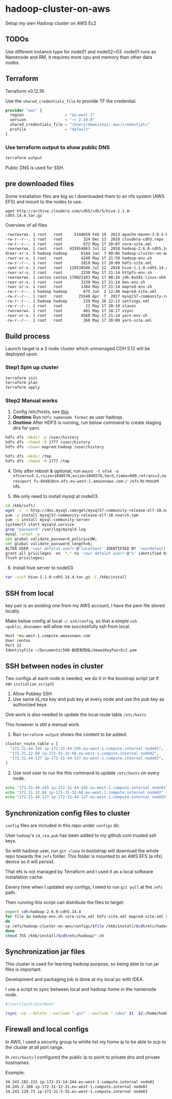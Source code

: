 # hadoop-cluster-on-aws

Setup my own Hadoop cluster on AWS Ec2

## TODOs

Use different instance type for node01 and node02~03. node01 runs as Namenode and RM, it requires more cpu and memory than other data nodes.

## Terraform

Terraform v0.12.19.

Use the `shared_credentials_file` to provide TF the credential.

```terraform
provider "aws" {
  region                  = "eu-west-1"
  version                 = "~> 2.19.0"
  shared_credentials_file = "/Users/deweizhai/.aws/credentials"
  profile                 = "default"
}
```

### Use terraform output to show public DNS

```bash
terraform output
```

Public DNS is used for SSH.

## pre downloaded files

Some installation files are big so I downloaded them to an nfs system (AWS EFS) and mount to the nodes to use.

`wget http://archive.cloudera.com/cdh5/cdh/5/hive-1.1.0-cdh5.14.4.tar.gz`

Overview of all files

```bash
-rwxrwxrwx. 1 root   root     5144659 Feb 19  2013 apache-maven-3.0.5-bin.tar.gz
-rw-r--r--. 1 root   root         324 Dec 13  2018 cloudera-cdh5.repo
-rw-r--r--. 1 root   root         672 May 17 20:07 core-site.xml
-rwxrwxrwx. 1 root   root   433914863 Jul 12  2018 hadoop-2.6.0-cdh5.14.4.tar.gz
drwxr-xr-x. 5 hadoop hadoop      6144 Jun  7 09:06 hadoop-cluster-on-aws
-rwxr-xr-x. 1 root   root        4240 May 17 21:59 hadoop-env.sh
-rw-r--r--. 1 root   root        1819 May 17 20:09 hdfs-site.xml
-rwxr-xr-x. 1 root   root   128534546 Jul 12  2018 hive-1.1.0-cdh5.14.4.tar.gz
-rwxr-xr-x. 1 root   root        2230 May 17 21:14 httpfs-env.sh
-rwxrwxrwx. 1 centos centos 170023183 May 17 08:26 jdk-8u181-linux-x64.rpm
-rwxr-xr-x. 1 root   root        3139 May 17 21:14 kms-env.sh
-rwxr-xr-x. 1 root   root        1384 May 17 21:14 mapred-env.sh
-rw-r--r--. 1 hadoop hadoop       675 Jun  2 12:48 mapred-site.xml
-rw-r--r--. 1 root   root       25548 Apr  7  2017 mysql57-community-release-el7-10.noarch.rpm
-rw-r--r--. 1 hadoop hadoop       229 May 26 22:13 settings.xml
-rw-r--r--. 1 root   root          22 May 17 20:10 slaves
-rwxrwxrwx. 1 root   root         481 May 17 18:17 xsync
-rwxr-xr-x. 1 root   root        4568 May 17 21:14 yarn-env.sh
-rw-r--r--. 1 root   root         268 May 17 20:09 yarn-site.xml
```

## Build process

Launch target is a 3 node cluster which unmanaged CDH 5.12 will be deployed upon.

### Step1 Spin up cluster

```bash
terraform init
terraform plan
terraform apply
```

### Step2 Manual works

1. Config /etc/hosts, see [this](#ssh-between-nodes-in-cluster)
2. **Onetime** Run `hdfs namenode format` as user hadoop.
3. **Onetime** After HDFS is running, run below command to create staging dirs for yarn.

```bash
hdfs dfs -mkdir -p /user/history
hdfs dfs -chmod -R 1777 /user/history
hdfs dfs -chown mapred:hadoop /user/history

hdfs dfs -mkdir /tmp
hdfs dfs -chmod -R 1777 /tmp
```

4. Only after reboot & optional, run `mount -t nfs4 -o nfsvers=4.1,rsize=1048576,wsize=1048576,hard,timeo=600,retrans=2,noresvport fs-04d838ce.efs.eu-west-1.amazonaws.com:/ /efs` to mount nfs.

5. We only need to install mysql at node03.

```bash
cd /kkb/soft/
wget -i -c http://dev.mysql.com/get/mysql57-community-release-el7-10.noarch.rpm
yum -y install mysql57-community-release-el7-10.noarch.rpm
yum -y install mysql-community-server
systemctl start mysqld.service
grep "password" /var/log/mysqld.log
mysql -uroot -p
set global validate_password_policy=LOW;
set global validate_password_length=6;
ALTER USER '<our defalut user>'@'localhost' IDENTIFIED BY '<ourdefault password>';
grant all privileges  on  *.* to '<our defalut user>'@'%' identified by '<ourdefault password>' with grant option;
flush privileges;
```

6. Install hive server to node03

```bash
tar -xzvf hive-1.1.0-cdh5.14.4.tar.gz -C /kkb/install
```



## SSH from local

key pair is an existing one from my AWS account, I have the pem file stored locally.

Make below config at local `~/.ssh/config`, so that a simple `ssh <public_dnsname>` will allow me successfully ssh from local.

```bash
Host *eu-west-1.compute.amazonaws.com
User centos
Port 22
IdentityFile ~/Documents/500-秘密和隐私/deweiKeyPairEc2.pem
```

## SSH between nodes in cluster

Two configs at each node is needed, we do it in the boostrap script (at tf var `initialize_script`)

1. Allow Pubkey SSH
2. Use same id_rsa key and pub key at every node and use the pub key as authorized keys

One work is also needed to update the local route table `/etc/hosts`

This however is still a manual work.

1. Run `terraform output` shows the content to be added.

```bash
cluster_route_table = [
  "172.31.44.245 ip-172-31-44-245.eu-west-1.compute.internal node01",
  "172.31.32.68 ip-172-31-32-68.eu-west-1.compute.internal node02",
  "172.31.44.127 ip-172-31-44-127.eu-west-1.compute.internal node03",
]
```

2. Use root user to run the this command to update `/etc/hosts` on every node.

```bash
echo "172.31.44.245 ip-172-31-44-245.eu-west-1.compute.internal node01" >> /etc/hosts
echo "172.31.32.68 ip-172-31-32-68.eu-west-1.compute.internal node02" >> /etc/hosts
echo "172.31.44.127 ip-172-31-44-127.eu-west-1.compute.internal node03" >> /etc/hosts
```

## Synchronization config files to cluster

`config` files are included in this repo under `configs` dir.

User `hadoop`'s `id_rsa.pub` has been added to my github.com trusted ssh keys.

So with hadoop user, run `git clone` in bootstrap will download the whole repo towards the `/efs` folder. This folder is mounted to an AWS EFS (a nfs) device so it will persist.

That efs is not managed by Terraform and I used it as a local software installation cache.

Eevery time when I updated any configs, I need to run `git pull` at the `/efs` path.

Then running this script can distribute the files to target:

```bash
export cdh=hadoop-2.6.0-cdh5.14.4
for file in hadoop-env.sh core-site.xml hdfs-site.xml mapred-site.xml yarn-site.xml slaves yarn-env.sh
do
cp /efs/hadoop-cluster-on-aws/configs/$file /kkb/install/$cdh/etc/hadoop/$file
done
chmod 755 /kkb/install/$cdh/etc/hadoop/*.sh
```

## Synchronization jar files

This cluster is used for learning hadoop purpose, so being able to run jar files is important.

Development and packaging job is done at my local pc with IDEA.

I use a script to sync between local and hadoop home in the namenode node.

```bash
#!/usr/local/bin/bash

rsync -va --delete --exclude ".git" --exclude ".idea" $1  $2:/home/hadoop
```

## Firewall and local configs

In AWS, I used a security group to whilte list my home ip to be able to scp to the cluster at all port range.

In `/etc/hosts` I configured the public ip to point to private dns and private hostnames.

Example:

```bash
34.243.182.223 ip-172-31-14-244.eu-west-1.compute.internal node01
34.245.2.180 ip-172-31-12-21.eu-west-1.compute.internal node02
34.243.129.73 ip-172-31-5-55.eu-west-1.compute.internal node03
```
